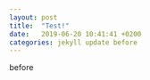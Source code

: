 ```yaml
---
layout: post
title:  "Test!"
date:   2019-06-20 10:41:41 +0200
categories: jekyll update before
---
```

before